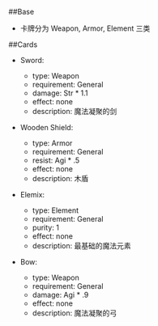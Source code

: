##Base
- 卡牌分为 Weapon, Armor, Element 三类

##Cards
- Sword:
	- type: Weapon
    - requirement: General
    - damage: Str * 1.1
    - effect: none
    - description: 魔法凝聚的剑

- Wooden Shield:
	- type: Armor
    - requirement: General
    - resist: Agi * .5
    - effect: none
    - description: 木盾

- Elemix:
	- type: Element
    - requirement: General
    - purity: 1
    - effect: none
    - description: 最基础的魔法元素

- Bow:
	- type: Weapon
    - requirement: General
    - damage: Agi * .9
    - effect: none
    - description: 魔法凝聚的弓